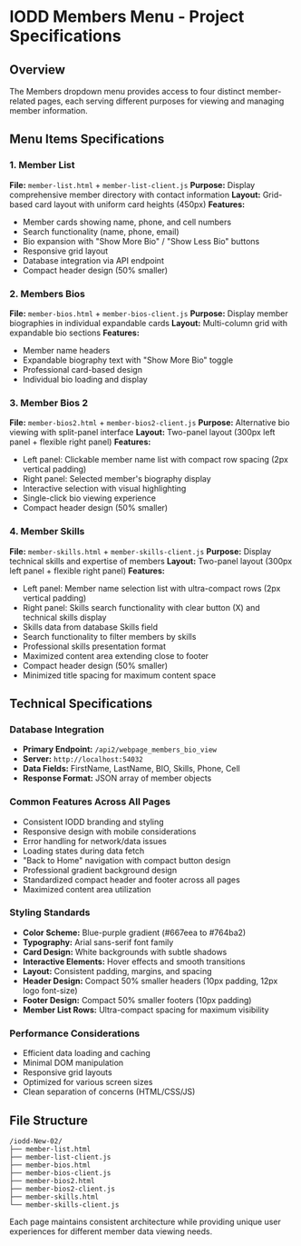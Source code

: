# IODD Members Menu - Project Specifications

## Overview
The Members dropdown menu provides access to four distinct member-related pages, each serving different purposes for viewing and managing member information.

## Menu Items Specifications

### 1. Member List
**File:** `member-list.html` + `member-list-client.js`
**Purpose:** Display comprehensive member directory with contact information
**Layout:** Grid-based card layout with uniform card heights (450px)
**Features:**
- Member cards showing name, phone, and cell numbers
- Search functionality (name, phone, email)
- Bio expansion with "Show More Bio" / "Show Less Bio" buttons
- Responsive grid layout
- Database integration via API endpoint
- Compact header design (50% smaller)

### 2. Members Bios
**File:** `member-bios.html` + `member-bios-client.js`
**Purpose:** Display member biographies in individual expandable cards
**Layout:** Multi-column grid with expandable bio sections
**Features:**
- Member name headers
- Expandable biography text with "Show More Bio" toggle
- Professional card-based design
- Individual bio loading and display

### 3. Member Bios 2
**File:** `member-bios2.html` + `member-bios2-client.js`
**Purpose:** Alternative bio viewing with split-panel interface
**Layout:** Two-panel layout (300px left panel + flexible right panel)
**Features:**
- Left panel: Clickable member name list with compact row spacing (2px vertical padding)
- Right panel: Selected member's biography display
- Interactive selection with visual highlighting
- Single-click bio viewing experience
- Compact header design (50% smaller)

### 4. Member Skills
**File:** `member-skills.html` + `member-skills-client.js`
**Purpose:** Display technical skills and expertise of members
**Layout:** Two-panel layout (300px left panel + flexible right panel)
**Features:**
- Left panel: Member name selection list with ultra-compact rows (2px vertical padding)
- Right panel: Skills search functionality with clear button (X) and technical skills display
- Skills data from database Skills field
- Search functionality to filter members by skills
- Professional skills presentation format
- Maximized content area extending close to footer
- Compact header design (50% smaller)
- Minimized title spacing for maximum content space

## Technical Specifications

### Database Integration
- **Primary Endpoint:** `/api2/webpage_members_bio_view`
- **Server:** `http://localhost:54032`
- **Data Fields:** FirstName, LastName, BIO, Skills, Phone, Cell
- **Response Format:** JSON array of member objects

### Common Features Across All Pages
- Consistent IODD branding and styling
- Responsive design with mobile considerations
- Error handling for network/data issues
- Loading states during data fetch
- "Back to Home" navigation with compact button design
- Professional gradient background design
- Standardized compact header and footer across all pages
- Maximized content area utilization

### Styling Standards
- **Color Scheme:** Blue-purple gradient (#667eea to #764ba2)
- **Typography:** Arial sans-serif font family
- **Card Design:** White backgrounds with subtle shadows
- **Interactive Elements:** Hover effects and smooth transitions
- **Layout:** Consistent padding, margins, and spacing
- **Header Design:** Compact 50% smaller headers (10px padding, 12px logo font-size)
- **Footer Design:** Compact 50% smaller footers (10px padding)
- **Member List Rows:** Ultra-compact spacing for maximum visibility

### Performance Considerations
- Efficient data loading and caching
- Minimal DOM manipulation
- Responsive grid layouts
- Optimized for various screen sizes
- Clean separation of concerns (HTML/CSS/JS)

## File Structure
```
/iodd-New-02/
├── member-list.html
├── member-list-client.js
├── member-bios.html
├── member-bios-client.js
├── member-bios2.html
├── member-bios2-client.js
├── member-skills.html
└── member-skills-client.js
```

Each page maintains consistent architecture while providing unique user experiences for different member data viewing needs.